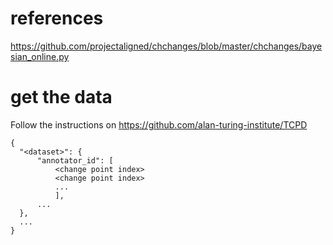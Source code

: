 


# references

https://github.com/projectaligned/chchanges/blob/master/chchanges/bayesian_online.py


# get the data
Follow the instructions on https://github.com/alan-turing-institute/TCPD

```
{
  "<dataset>": {
      "annotator_id": [
          <change point index>
          <change point index>
          ...
          ],
      ...
  },
  ...
}
```